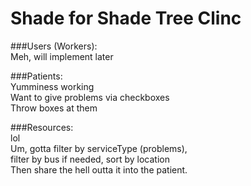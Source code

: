 Shade for Shade Tree Clinc
===============

###Users (Workers):  
Meh, will implement later  
  
###Patients:  
Yumminess working  
Want to give problems via checkboxes  
Throw boxes at them  
  

###Resources:  
lol  
Um, gotta filter by serviceType (problems),  
filter by bus if needed, sort by location  
Then share the hell outta it into the patient.  